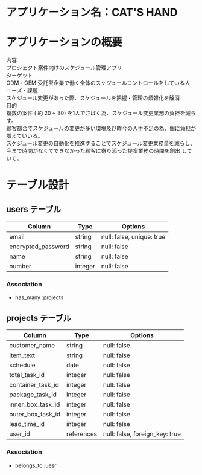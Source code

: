 # アプリケーション名：CAT'S HAND

# アプリケーションの概要
内容  
プロジェクト案件向けのスケジュール管理アプリ  
ターゲット  
ODM・OEM 受託型企業で働く全体のスケジュールコントロールをしている人  
ニーズ・課題  
スケジュール変更があった際、スケジュールを把握・管理の煩雑化を解消  
目的  
複数の案件 ( 約 20 ~ 30) を1人でさばく為、スケジュール変更業務の負担を減らす。  
顧客都合でスケジュールの変更が多い環境及び昨今の人手不足の為、個に負担が増えていいる。  
スケジュール変更の自動化を推進することでスケジュール変更業務量を減らし、  
今まで時間がなくてできなかった顧客に寄り添った提案業務の時間を創出 していく。

# テーブル設計

## users テーブル

| Column             | Type    | Options     |
| ------------------ | ------- | ----------- |
| email              | string  | null: false, unique: true |
| encrypted_password | string  | null: false |
| name               | string  | null: false |
| number             | integer | null: false |

### Association
- has_many :projects

## projects テーブル

| Column             | Type    | Options     |
| ------------------ | ------- | ----------- |
| customer_name      | string  | null: false |
| item_text          | string  | null: false |
| schedule           | date    | null: false |
| total_task_id      | integer | null: false |
| container_task_id  | integer | null: false |
| package_task_id    | integer | null: false |
| inner_box_task_id  | integer | null: false |
| outer_box_task_id  | integer | null: false |
| lead_time_id       | integer | null: false |
| user_id            | references | null: false, foreign_key: true |

### Association
- belongs_to :uesr

